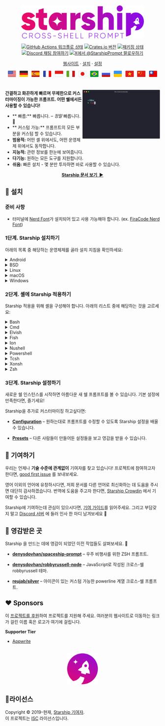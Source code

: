 <p align="center">
  <img
    width="400"
    src="https://raw.githubusercontent.com/starship/starship/master/media/logo.png"
    alt="Starship – 크로스-쉘 프롬프트"
 />
</p>

<p align="center">
  <a href="https://github.com/starship/starship/actions"
    ><img
      src="https://img.shields.io/github/actions/workflow/status/starship/starship/workflow.yml?branch=master&label=workflow&style=flat-square"
      alt="GitHub Actions 워크플로 상태"
 /></a>
  <a href="https://crates.io/crates/starship"
    ><img
      src="https://img.shields.io/crates/v/starship?style=flat-square"
      alt="Crates.io 버전"
 /></a>
  <a href="https://repology.org/project/starship/versions"
    ><img
      src="https://img.shields.io/repology/repositories/starship?label=in%20repositories&style=flat-square"
      alt="패키징 상태" /></a
><br />
  <a href="https://discord.gg/starship"
    ><img
      src="https://img.shields.io/discord/567163873606500352?label=discord&logoColor=white&style=flat-square"
      alt="Discord 채팅 참여하기"
 /></a>
  <a href="https://twitter.com/StarshipPrompt"
    ><img
      src="https://img.shields.io/badge/twitter-@StarshipPrompt-1DA1F3?style=flat-square"
      alt="X에서 @StarshipPrompt 팔로우하기"
 /></a>
</p>

<p align="center">
  <a href="https://starship.rs">웹사이트</a>
  ·
  <a href="#🚀-installation">설치</a>
  ·
  <a href="https://starship.rs/config/">설정</a>
</p>

<p align="center">
  <a href="https://github.com/starship/starship/blob/master/README.md"
    ><img
      height="20"
      src="https://raw.githubusercontent.com/starship/starship/master/media/flag-us.png"
      alt="English"
 /></a>
  &nbsp;
  <a
    href="https://github.com/starship/starship/blob/master/docs/de-DE/guide/README.md"
    ><img
      height="20"
      src="https://raw.githubusercontent.com/starship/starship/master/media/flag-de.png"
      alt="Deutsch"
 /></a>
  &nbsp;
  <a
    href="https://github.com/starship/starship/blob/master/docs/es-ES/guide/README.md"
    ><img
      height="20"
      src="https://raw.githubusercontent.com/starship/starship/master/media/flag-es.png"
      alt="Español"
 /></a>
  &nbsp;
  <a
    href="https://github.com/starship/starship/blob/master/docs/fr-FR/guide/README.md"
    ><img
      height="20"
      src="https://raw.githubusercontent.com/starship/starship/master/media/flag-fr.png"
      alt="Français"
 /></a>
  &nbsp;
  <a
    href="https://github.com/starship/starship/blob/master/docs/id-ID/guide/README.md"
    ><img
      height="20"
      src="https://raw.githubusercontent.com/starship/starship/master/media/flag-id.png"
      alt="Bahasa Indonesia"
 /></a>
  &nbsp;
  <a
    href="https://github.com/starship/starship/blob/master/docs/it-IT/guide/README.md"
    ><img
      height="20"
      src="https://raw.githubusercontent.com/starship/starship/master/media/flag-it.png"
      alt="Italiano"
 /></a>
  &nbsp;
  <a
    href="https://github.com/starship/starship/blob/master/docs/ja-JP/guide/README.md"
    ><img
      height="20"
      src="https://raw.githubusercontent.com/starship/starship/master/media/flag-jp.png"
      alt="日本語"
 /></a>
  &nbsp;
  <a
    href="https://github.com/starship/starship/blob/master/docs/pt-BR/guide/README.md"
    ><img
      height="20"
      src="https://raw.githubusercontent.com/starship/starship/master/media/flag-br.png"
      alt="Português do Brasil"
 /></a>
  &nbsp;
  <a
    href="https://github.com/starship/starship/blob/master/docs/ru-RU/guide/README.md"
    ><img
      height="20"
      src="https://raw.githubusercontent.com/starship/starship/master/media/flag-ru.png"
      alt="Русский"
 /></a>
  &nbsp;
  <a
    href="https://github.com/starship/starship/blob/master/docs/uk-UA/guide/README.md"
    ><img
      height="20"
      src="https://raw.githubusercontent.com/starship/starship/master/media/flag-ua.png"
      alt="Українська"
 /></a>
  &nbsp;
  <a
    href="https://github.com/starship/starship/blob/master/docs/vi-VN/guide/README.md"
    ><img
      height="20"
      src="https://raw.githubusercontent.com/starship/starship/master/media/flag-vn.png"
      alt="Tiếng Việt"
 /></a>
  &nbsp;
  <a
    href="https://github.com/starship/starship/blob/master/docs/zh-CN/guide/README.md"
    ><img
      height="20"
      src="https://raw.githubusercontent.com/starship/starship/master/media/flag-cn.png"
      alt="简体中文"
 /></a>
  &nbsp;
  <a
    href="https://github.com/starship/starship/blob/master/docs/zh-TW/guide/README.md"
    ><img
      height="20"
      src="https://raw.githubusercontent.com/starship/starship/master/media/flag-tw.png"
      alt="繁體中文"
 /></a>
</p>

<h1></h1>

<img
  src="https://raw.githubusercontent.com/starship/starship/master/media/demo.gif"
  alt="ITerm2, Snazzy 테마가 포함된 Starship"
  width="50%"
  align="right"
 />

**간결하고 화끈하게 빠르며 무제한으로 커스터마이징이 가능한 프롬프트. 어떤 쉘에서든 사용할 수 있습니다!**

- ** 빠름:** 빠릅니다. – _정말_ 빠릅니다.  🚀
- ** 커스텀 가능:** 프롬프트의 모든 부분을 커스텀 할 수 있습니다.
- **범용적:** 어떤 셸 위에서도, 어떤 운영체제 위에서도 동작합니다.
- **지능적:** 관련 정보를 한눈에 보여줍니다.
- **다기능:** 원하는 모든 도구를 지원합니다.
- **쉬움:** 빠른 설치 - 몇 분만 투자하면 바로 사용할 수 있습니다.

<p align="center">
<a href="https://starship.rs/config/"><strong>Starship 문서 보기&nbsp;&nbsp;▶</strong></a>
</p>

<a name="🚀-installation"></a>

## 🚀 설치

### 준비 사항

- 터미널에 [Nerd Font](https://www.nerdfonts.com/)가 설치되어 있고 사용 가능해야 합니다. (ex. [FiraCode Nerd Font](https://www.nerdfonts.com/font-downloads))

### 1단계. Starship 설치하기

아래의 목록 중 해당하는 운영체제를 골라 설치 지침을 확인하세요:

<details>
<summary>Android</summary>

다음 패키지 관리자 중 하나를 사용해 Starship 을 설치하세요:

| 리포지토리                                                                             | 설명                     |
| --------------------------------------------------------------------------------- | ---------------------- |
| [Termux](https://github.com/termux/termux-packages/tree/master/packages/starship) | `pkg install starship` |

</details>

<details>
<summary>BSD</summary>

다음 패키지 관리자 중 하나를 사용해 Starship 을 설치하세요:

| 배포판      | 리포지토리                                                    | 설명                                |
| -------- | -------------------------------------------------------- | --------------------------------- |
| **_전체_** | **[crates.io](https://crates.io/crates/starship)**       | `cargo install starship --locked` |
| FreeBSD  | [FreshPorts](https://www.freshports.org/shells/starship) | `pkg install starship`            |
| NetBSD   | [pkgsrc](https://pkgsrc.se/shells/starship)              | `pkgin install starship`          |

</details>

<details>
<summary>Linux</summary>

사용중인 시스템에서 최신버전을 설치해주세요.

```sh
curl -sS https://starship.rs/install.sh | sh
```

다음의 패키지 관리자를 사용해서 Starship을 설치할 수도 있습니다.

| 배포판                | 리포지토리                                                                                        | 설명                                                                             |
| ------------------ | -------------------------------------------------------------------------------------------- | ------------------------------------------------------------------------------ |
| **_전체_**           | **[crates.io](https://crates.io/crates/starship)**                                           | `cargo install starship --locked`                                              |
| _전체_               | [conda-forge](https://anaconda.org/conda-forge/starship)                                     | `conda install -c conda-forge starship`                                        |
| _전체_               | [Linuxbrew](https://formulae.brew.sh/formula/starship)                                       | `brew install starship`                                                        |
| Alpine Linux 3.13+ | [Alpine Linux 패키지](https://pkgs.alpinelinux.org/packages?name=starship)                      | `apk add starship`                                                             |
| Arch Linux         | [Arch Linux Extra](https://archlinux.org/packages/extra/x86_64/starship)                     | `pacman -S starship`                                                           |
| CentOS 7+          | [Copr](https://copr.fedorainfracloud.org/coprs/atim/starship)                                | `dnf copr enable atim/starship` <br /> `dnf install starship` |
| Gentoo             | [Gentoo 패키지](https://packages.gentoo.org/packages/app-shells/starship)                       | `emerge app-shells/starship`                                                   |
| Manjaro            |                                                                                              | `pacman -S starship`                                                           |
| NixOS              | [nixpkgs](https://github.com/NixOS/nixpkgs/blob/master/pkgs/tools/misc/starship/default.nix) | `nix-env -iA nixpkgs.starship`                                                 |
| Void Linux         | [Void Linux 패키지](https://github.com/void-linux/void-packages/tree/master/srcpkgs/starship)   | `xbps-install -S starship`                                                     |

</details>

<details>
<summary>macOS</summary>

사용중인 시스템에서 최신버전을 설치해주세요.

```sh
curl -sS https://starship.rs/install.sh | sh
```

다음의 패키지 관리자를 사용해서 Starship을 설치할 수도 있습니다.

| 리포지토리                                                    | 설명                                      |
| -------------------------------------------------------- | --------------------------------------- |
| **[crates.io](https://crates.io/crates/starship)**       | `cargo install starship --locked`       |
| [conda-forge](https://anaconda.org/conda-forge/starship) | `conda install -c conda-forge starship` |
| [Homebrew](https://formulae.brew.sh/formula/starship)    | `brew install starship`                 |
| [MacPorts](https://ports.macports.org/port/starship)     | `port install starship`                 |

</details>

<details>
<summary>Windows</summary>

Install the latest version for your system with the MSI-installers from the [releases section](https://github.com/starship/starship/releases/latest).

다음 패키지 관리자 중 하나를 사용해 Starship 을 설치하세요:

| 리포지토리                                                                                        | 설명                                      |
| -------------------------------------------------------------------------------------------- | --------------------------------------- |
| **[crates.io](https://crates.io/crates/starship)**                                           | `cargo install starship --locked`       |
| [Chocolatey](https://community.chocolatey.org/packages/starship)                             | `choco install starship`                |
| [conda-forge](https://anaconda.org/conda-forge/starship)                                     | `conda install -c conda-forge starship` |
| [Scoop](https://github.com/ScoopInstaller/Main/blob/master/bucket/starship.json)             | `scoop install starship`                |
| [winget](https://github.com/microsoft/winget-pkgs/tree/master/manifests/s/Starship/Starship) | `winget install --id Starship.Starship` |

</details>

### 2단계. 셸에 Starship 적용하기

Starship 적용을 위해 셸을 구성해야 합니다. 아래의 리스트 중에 해당하는 것을 고르세요:

<details>
<summary>Bash</summary>

`~/.bashrc`의 끝부분에 아래 라인을 추가:

```sh
eval "$(starship init bash)"
```

</details>

<details>
<summary>Cmd</summary>

Cmd를 이용하려면 [Clink](https://chrisant996.github.io/clink/clink.html) (v1.2.30+) 를 사용해야 합니다. `%LocalAppData%\clink\starship.lua` 경로에 파일을 만들고 아래 내용으로 채우세요:

```lua
load(io.popen('starship init cmd'):read("*a"))()
```

</details>

<details>
<summary>Elvish</summary>

`~/.elvish/rc.elv` 의 끝부분에 아래 라인을 추가:

```sh
eval (starship init elvish)
```

알림: Elvish v0.18 버전 이상에서만 지원됩니다.

</details>

<details>
<summary>Fish</summary>

`~/.config/fish/config.fish`의 끝부분에 아래 라인을 추가:

```fish
starship init fish | source
```

</details>

<details>
<summary>Ion</summary>

`~/.config/ion/initrc` 의 끝부분에 아래 라인을 추가:

```sh
eval $(starship init ion)
```

</details>

<details>
<summary>Nushell</summary>

Add the following to the end of your Nushell env file (find it by running `$nu.env-path` in Nushell):

```sh
mkdir ~/.cache/starship
starship init nu | save -f ~/.cache/starship/init.nu
```

And add the following to the end of your Nushell configuration (find it by running `$nu.config-path`):

```sh
use ~/.cache/starship/init.nu
```

알림: Nushell v0.78 버전 이상에서만 지원됩니다.

</details>

<details>
<summary>Powershell</summary>

다음 내용을 PowerShell 설정파일 (찾으려면 `$PROFILE` 실행) 마지막 부분에 추가하세요:

```powershell
Invoke-Expression (&starship init powershell)
```

</details>

<details>
<summary>Tcsh</summary>

`~/.tcshrc` 의 끝부분에 아래 라인을 추가:

```sh
eval `starship init tcsh`
```

</details>

<details>
<summary>Xonsh</summary>

`~/.xonshrc` 의 끝부분에 아래 라인을 추가:

```python
execx($(starship init xonsh))
```

</details>

<details>
<summary>Zsh</summary>

`~/.zshrc`의 끝부분에 아래 라인을 추가

```sh
eval "$(starship init zsh)"
```

</details>

### 3단계. Starship 설정하기

새로운 쉘 인스턴스를 시작하면 아름다운 새 쉘 프롬프트를 볼 수 있습니다. 기본 설정에 만족한다면, 즐기세요!

Starship을 추가로 커스터마이징 하고싶다면:

- **[Configuration](https://starship.rs/config/)** – 원하는대로 프롬프트를 수정할 수 있도록 Starship 설정을 배울 수 있습니다.

- **[Presets](https://starship.rs/presets/)** – 다른 사람들이 만들어둔 설정들을 보고 영감을 받을 수 있습니다.

## 🤝 기여하기

우리는 언제나 **기술 수준에 관계없이** 기여자를 찾고 있습니다! 프로젝트에 참여하고자 한다면, [good first issue](https://github.com/starship/starship/labels/🌱%20good%20first%20issue) 를 보내보세요.

영어 이외의 언어에 유창하시다면, 저희 문서를 다른 언어로 최신화하는 데 도움을 주시면 대단히 감사하겠습니다. 번역에 도움을 주고자 한다면, [Starship Crowdin](https://translate.starship.rs/) 에서 기여할 수 있습니다.

Starship에 기여하는데 관심이 있으시다면, [기여 가이드](https://github.com/starship/starship/blob/master/CONTRIBUTING.md)를 읽어주세요. 그리고 부담갖지 말고 [Discord 서버](https://discord.gg/8Jzqu3T) 에 들러 인사 한 마디 남겨보세요 👋

## 💭 영감받은 곳

Starship 을 만드는 데에 영감이 되었던 이전 작업들도 살펴보세요. 🙏

- **[denysdovhan/spaceship-prompt](https://github.com/denysdovhan/spaceship-prompt)** – 우주 비행사를 위한 ZSH 프롬프트.

- **[denysdovhan/robbyrussell-node](https://github.com/denysdovhan/robbyrussell-node)** – JavaScript로 작성된 크로스-쉘 robbyrussell 테마.

- **[reujab/silver](https://github.com/reujab/silver)** – 아이콘이 있는 커스텀 가능한 powerline 계열 크로스-쉘 프롬프트.

## ❤️ Sponsors

이 [프로젝트를 후원](https://github.com/sponsors/starship)하여 프로젝트를 지원해 주세요. 여러분의 웹사이트로 이동하는 링크가 걸린 이름 혹은 로고가 여기에 걸립니다.

**Supporter Tier**

- [Appwrite](https://appwrite.io/)

<p align="center">
    <br>
    <img width="100" src="https://raw.githubusercontent.com/starship/starship/master/media/icon.png" alt="Starship 로켓 아이콘">
</p>

## 📝라이선스

Copyright © 2019-현재, [Starship 기여자](https://github.com/starship/starship/graphs/contributors).<br /> 이 프로젝트는 [ISC](https://github.com/starship/starship/blob/master/LICENSE) 라이선스입니다.
